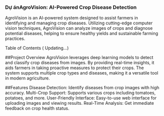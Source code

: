 ### Dự ánAgroVision: AI-Powered Crop Disease Detection
AgroVision is an AI-powered system designed to assist farmers in identifying and managing crop diseases. Utilizing cutting-edge computer vision techniques, AgroVision can analyze images of crops and diagnose potential diseases, helping to ensure healthy yields and sustainable farming practices.

Table of Contents ( Updating...)

##Project Overview
AgroVision leverages deep learning models to detect and classify crop diseases from images. By providing real-time insights, it aids farmers in taking proactive measures to protect their crops. The system supports multiple crop types and diseases, making it a versatile tool in modern agriculture.

##Features
Disease Detection: Identify diseases from crop images with high accuracy.
Multi-Crop Support: Supports various crops including tomatoes, potatoes, and more.
User-Friendly Interface: Easy-to-use web interface for uploading images and viewing results.
Real-Time Analysis: Get immediate feedback on crop health status.
